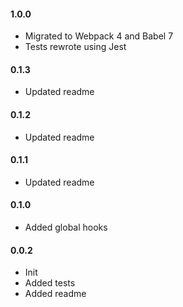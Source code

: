 #### 1.0.0
 * Migrated to Webpack 4 and Babel 7
 * Tests rewrote using Jest

#### 0.1.3
 * Updated readme

#### 0.1.2
 * Updated readme

#### 0.1.1
 * Updated readme

#### 0.1.0
 * Added global hooks

#### 0.0.2
 * Init
 * Added tests
 * Added readme